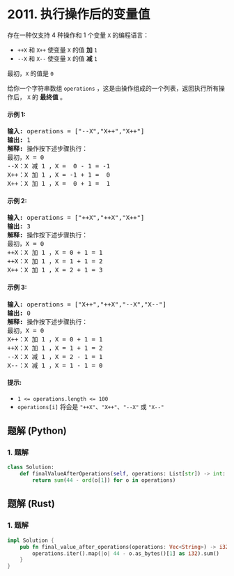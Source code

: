 # 2011. 执行操作后的变量值
存在一种仅支持 4 种操作和 1 个变量 `X` 的编程语言：
* `++X` 和 `X++` 使变量 `X` 的值 **加** `1`
* `--X` 和 `X--` 使变量 `X` 的值 **减** `1`

最初，`X` 的值是 `0`

给你一个字符串数组 `operations` ，这是由操作组成的一个列表，返回执行所有操作后， `X` 的 **最终值** 。

#### 示例 1:
<pre>
<strong>输入:</strong> operations = ["--X","X++","X++"]
<strong>输出:</strong> 1
<strong>解释:</strong> 操作按下述步骤执行：
最初，X = 0
--X：X 减 1 ，X =  0 - 1 = -1
X++：X 加 1 ，X = -1 + 1 =  0
X++：X 加 1 ，X =  0 + 1 =  1
</pre>

#### 示例 2:
<pre>
<strong>输入:</strong> operations = ["++X","++X","X++"]
<strong>输出:</strong> 3
<strong>解释:</strong> 操作按下述步骤执行：
最初，X = 0
++X：X 加 1 ，X = 0 + 1 = 1
++X：X 加 1 ，X = 1 + 1 = 2
X++：X 加 1 ，X = 2 + 1 = 3
</pre>

#### 示例 3:
<pre>
<strong>输入:</strong> operations = ["X++","++X","--X","X--"]
<strong>输出:</strong> 0
<strong>解释:</strong> 操作按下述步骤执行：
最初，X = 0
X++：X 加 1 ，X = 0 + 1 = 1
++X：X 加 1 ，X = 1 + 1 = 2
--X：X 减 1 ，X = 2 - 1 = 1
X--：X 减 1 ，X = 1 - 1 = 0
</pre>

#### 提示:
* `1 <= operations.length <= 100`
* `operations[i]` 将会是 `"++X"`、`"X++"`、`"--X"` 或 `"X--"`

## 题解 (Python)

### 1. 题解
```Python
class Solution:
    def finalValueAfterOperations(self, operations: List[str]) -> int:
        return sum(44 - ord(o[1]) for o in operations)
```

## 题解 (Rust)

### 1. 题解
```Rust
impl Solution {
    pub fn final_value_after_operations(operations: Vec<String>) -> i32 {
        operations.iter().map(|o| 44 - o.as_bytes()[1] as i32).sum()
    }
}
```
